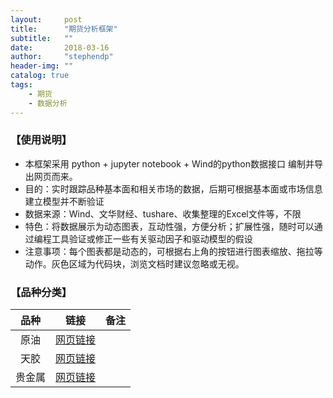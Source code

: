 ```yaml
---
layout:     post
title:      "期货分析框架"
subtitle:   ""
date:       2018-03-16
author:     "stephendp"
header-img: ""
catalog: true
tags:
    - 期货
    - 数据分析
---
```


### 【使用说明】
- 本框架采用 python + jupyter notebook + Wind的python数据接口 编制并导出网页而来。
- 目的：实时跟踪品种基本面和相关市场的数据，后期可根据基本面或市场信息建立模型并不断验证
- 数据来源：Wind、文华财经、tushare、收集整理的Excel文件等，不限
- 特色：将数据展示为动态图表，互动性强，方便分析；扩展性强，随时可以通过编程工具验证或修正一些有关驱动因子和驱动模型的假设
- 注意事项：每个图表都是动态的，可根据右上角的按钮进行图表缩放、拖拉等动作。灰色区域为代码块，浏览文档时建议忽略或无视。

### 【品种分类】

| 品种 | 链接  | 备注 |
|:-----:|:------:|:-------:|
| 原油 | <a href="/datafx/oil.html" target="_black">网页链接</a>  |  |
| 天胶 | <a href="/datafx/ru.html" target="_black">网页链接</a>   |  |
| 贵金属 | <a href="/datafx/auag.html" target="_black">网页链接</a>  |  |

